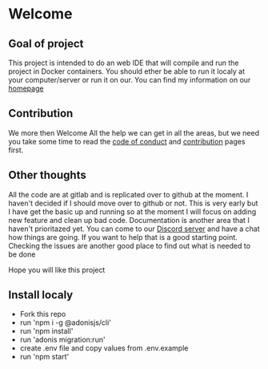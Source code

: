 # Welcome

## Goal of project

This project is intended to do an web IDE that will compile and run the project in Docker containers. You should ether be able to run it localy at your computer/server or run it on our.
You can find my information on our [homepage](https://grunna.com)

## Contribution

We more then Welcome All the help we can get in all the areas, but we need you take some time to read the [code of conduct](https://gitlab.com/corpwar/yeticrab/blob/master/CODE_OF_CONDUCT.md) and [contribution](https://gitlab.com/corpwar/yeticrab/blob/master/CONTRIBUTING.md) pages first.

## Other thoughts

All the code are at gitlab and is replicated over to github at the moment. I haven't decided if I should move over to github or not.
This is very early but I have get the basic up and running so at the moment I will focus on adding new feature and clean up bad code. Documentation is another area that I haven't prioritazed yet.
You can come to our [Discord server](https://discord.gg/4U5ZeMb) and have a chat how things are going. If you want to help that is a good starting point. Checking the issues are another good place to find out what is needed to be done 

Hope you will like this project
                                     
## Install localy
                                     
- Fork this repo
- run 'npm i -g @adonisjs/cli'
- run 'npm install'
- run 'adonis migration:run'
- create .env file and copy values from .env.example
- run 'npm start'